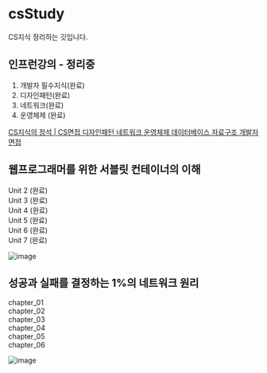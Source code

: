 # csStudy
CS지식 정리하는 깃입니다.


## 인프런강의 - 정리중

1. 개발자 필수지식(완료)
2. 디자인패턴(완료)
3. 네트워크(완료)
4. 운영체제 (완료)

[CS지식의 정석 | CS면접 디자인패턴 네트워크 운영체제 데이터베이스 자료구조 개발자면접](https://www.inflearn.com/course/%EA%B0%9C%EB%B0%9C%EC%9E%90-%EB%A9%B4%EC%A0%91-cs-%ED%8A%B9%EA%B0%95/dashboard)

## 웹프로그래머를 위한 서블릿 컨테이너의 이해

Unit 2 (완료)  
Unit 3 (완료)   
Unit 4 (완료)   
Unit 5 (완료)   
Unit 6 (완료)  
Unit 7 (완료)

![image](https://user-images.githubusercontent.com/60064392/200582403-6d47459e-e4a1-4bcc-a213-0d52c78efd31.png)

## 성공과 실패를 결정하는 1%의 네트워크 원리

chapter_01  
chapter_02  
chapter_03  
chapter_04  
chapter_05  
chapter_06  

![image](https://user-images.githubusercontent.com/60064392/233821243-4bef59ce-24cf-4c37-9fdc-c70b7c9e32ac.png)
